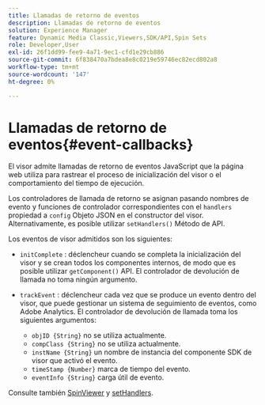 ```yaml
---
title: Llamadas de retorno de eventos
description: Llamadas de retorno de eventos
solution: Experience Manager
feature: Dynamic Media Classic,Viewers,SDK/API,Spin Sets
role: Developer,User
exl-id: 26f1dd99-fee9-4a71-9ec1-cfd1e29cb886
source-git-commit: 6f838470a7bdea8e8c0219e59746ec82ecd802a8
workflow-type: tm+mt
source-wordcount: '147'
ht-degree: 0%

---
```


# Llamadas de retorno de eventos{#event-callbacks}

El visor admite llamadas de retorno de eventos JavaScript que la página web utiliza para rastrear el proceso de inicialización del visor o el comportamiento del tiempo de ejecución.

Los controladores de llamada de retorno se asignan pasando nombres de evento y funciones de controlador correspondientes con el `handlers` propiedad a `config` Objeto JSON en el constructor del visor. Alternativamente, es posible utilizar `setHandlers()` Método de API.

Los eventos de visor admitidos son los siguientes:

* `initComplete` : déclencheur cuando se completa la inicialización del visor y se crean todos los componentes internos, de modo que es posible utilizar `getComponent()` API. El controlador de devolución de llamada no toma ningún argumento.

* `trackEvent` : déclencheur cada vez que se produce un evento dentro del visor, que puede gestionar un sistema de seguimiento de eventos, como Adobe Analytics. El controlador de devolución de llamada toma los siguientes argumentos:

   * `objID {String}` no se utiliza actualmente.
   * `compClass {String}` no se utiliza actualmente.
   * `instName {String}` un nombre de instancia del componente SDK de visor que activó el evento.
   * `timeStamp {Number}` marca de tiempo del evento.
   * `eventInfo {String}` carga útil de evento.

Consulte también [SpinViewer](../../c-html5-s7-aem-asset-viewers/c-html5-spin-viewer-about/c-html5-spin-viewer-javascriptapiref/r-html5-spin-viewer-javascriptapiref-spinviewer.md#reference-59b70dd7b58c43059bd85e3295441195) y [setHandlers](../../c-html5-s7-aem-asset-viewers/c-html5-spin-viewer-about/c-html5-spin-viewer-javascriptapiref/r-html5-spin-viewer-javascriptapiref-sethandlers.md#reference-d2223794fb45440094e9fdb5e9b73bef).
